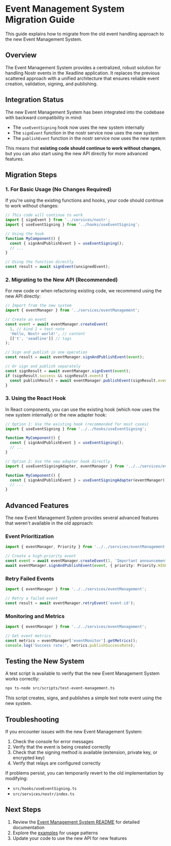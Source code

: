 # Event Management System Migration Guide

This guide explains how to migrate from the old event handling approach to the new Event Management System.

## Overview

The Event Management System provides a centralized, robust solution for handling Nostr events in the Xeadline application. It replaces the previous scattered approach with a unified architecture that ensures reliable event creation, validation, signing, and publishing.

## Integration Status

The new Event Management System has been integrated into the codebase with backward compatibility in mind:

- The `useEventSigning` hook now uses the new system internally
- The `signEvent` function in the nostr service now uses the new system
- The `publishEvent` function in the nostr service now uses the new system

This means that **existing code should continue to work without changes**, but you can also start using the new API directly for more advanced features.

## Migration Steps

### 1. For Basic Usage (No Changes Required)

If you're using the existing functions and hooks, your code should continue to work without changes:

```typescript
// This code will continue to work
import { signEvent } from '../services/nostr';
import { useEventSigning } from '../hooks/useEventSigning';

// Using the hook
function MyComponent() {
  const { signAndPublishEvent } = useEventSigning();
  // ...
}

// Using the function directly
const result = await signEvent(unsignedEvent);
```

### 2. Migrating to the New API (Recommended)

For new code or when refactoring existing code, we recommend using the new API directly:

```typescript
// Import from the new system
import { eventManager } from '../services/eventManagement';

// Create an event
const event = await eventManager.createEvent(
  1, // kind 1 = text note
  'Hello, Nostr world!', // content
  [['t', 'xeadline']] // tags
);

// Sign and publish in one operation
const result = await eventManager.signAndPublishEvent(event);

// Or sign and publish separately
const signResult = await eventManager.signEvent(event);
if (signResult.success && signResult.event) {
  const publishResult = await eventManager.publishEvent(signResult.event);
}
```

### 3. Using the React Hook

In React components, you can use the existing hook (which now uses the new system internally) or the new adapter hook:

```typescript
// Option 1: Use the existing hook (recommended for most cases)
import { useEventSigning } from '../../hooks/useEventSigning';

function MyComponent() {
  const { signAndPublishEvent } = useEventSigning();
  // ...
}

// Option 2: Use the new adapter hook directly
import { useEventSigningAdapter, eventManager } from '../../services/eventManagement';

function MyComponent() {
  const { signAndPublishEvent } = useEventSigningAdapter(eventManager);
  // ...
}
```

## Advanced Features

The new Event Management System provides several advanced features that weren't available in the old approach:

### Event Prioritization

```typescript
import { eventManager, Priority } from '../../services/eventManagement';

// Create a high-priority event
const event = await eventManager.createEvent(1, 'Important announcement!');
await eventManager.signAndPublishEvent(event, { priority: Priority.HIGH });
```

### Retry Failed Events

```typescript
import { eventManager } from '../../services/eventManagement';

// Retry a failed event
const result = await eventManager.retryEvent('event-id');
```

### Monitoring and Metrics

```typescript
import { eventManager } from '../../services/eventManagement';

// Get event metrics
const metrics = eventManager['eventMonitor'].getMetrics();
console.log('Success rate:', metrics.publishSuccessRate);
```

## Testing the New System

A test script is available to verify that the new Event Management System works correctly:

```bash
npx ts-node src/scripts/test-event-management.ts
```

This script creates, signs, and publishes a simple text note event using the new system.

## Troubleshooting

If you encounter issues with the new Event Management System:

1. Check the console for error messages
2. Verify that the event is being created correctly
3. Check that the signing method is available (extension, private key, or encrypted key)
4. Verify that relays are configured correctly

If problems persist, you can temporarily revert to the old implementation by modifying:
- `src/hooks/useEventSigning.ts`
- `src/services/nostr/index.ts`

## Next Steps

1. Review the [Event Management System README](../src/services/eventManagement/README.md) for detailed documentation
2. Explore the [examples](../src/services/eventManagement/examples) for usage patterns
3. Update your code to use the new API for new features